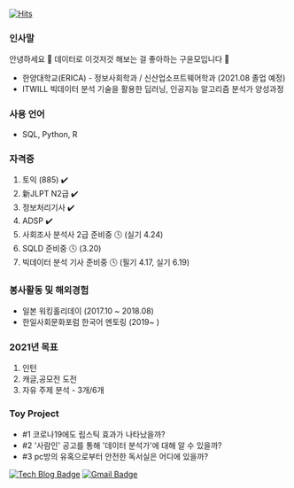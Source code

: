 [![Hits](https://hits.seeyoufarm.com/api/count/incr/badge.svg?url=https%3A%2F%2Fgithub.com%2FUknowYunmo&count_bg=%2379C83D&title_bg=%23555555&icon=&icon_color=%23E7E7E7&title=hits&edge_flat=false)](https://hits.seeyoufarm.com)
### 인사말
안녕하세요 👋 데이터로 이것저것 해보는 걸 좋아하는 구윤모입니다 :seedling:  
- 한양대학교(ERICA) - 정보사회학과 / 신산업소프트웨어학과 (2021.08 졸업 예정)  
- ITWILL 빅데이터 분석 기술을 활용한 딥러닝, 인공지능 알고리즘 분석가 양성과정

### 사용 언어  
- SQL, Python, R

### 자격증
1. 토익 (885) :heavy_check_mark:
2. 新JLPT N2급 :heavy_check_mark:
3. 정보처리기사 :heavy_check_mark:
4. ADSP :heavy_check_mark:
5. 사회조사 분석사 2급 준비중 🕓 (실기 4.24)
6. SQLD 준비중 🕓 (3.20)
7. 빅데이터 분석 기사 준비중 🕓 (필기 4.17, 실기 6.19)

### 봉사활동 및 해외경험
- 일본 워킹홀리데이 (2017.10 ~ 2018.08) 
- 한일사회문화포럼 한국어 멘토링 (2019~ )

### 2021년 목표
1. 인턴
2. 캐글,공모전 도전
3. 자유 주제 분석 - 3개/6개

### Toy Project
- #1 코로나19에도 립스틱 효과가 나타났을까?  
- #2 '사람인' 공고를 통해 '데이터 분석가'에 대해 알 수 있을까?  
- #3 pc방의 유혹으로부터 안전한 독서실은 어디에 있을까?  


[![Tech Blog Badge](http://img.shields.io/badge/-Tech%20blog-black?style=flat-square&logo=github&link=https://loklee9.tistory.com/)](https://loklee9.tistory.com/) [![Gmail Badge](https://img.shields.io/badge/Gmail-d14836?style=flat-square&logo=Gmail&logoColor=white&link=kooym5@gmail.com)](mailto:kooym5@gmail.com)

<!--
**UknowYunmo/UknowYunmo** is a ✨ _special_ ✨ repository because its `README.md` (this file) appears on your GitHub profile.

Here are some ideas to get you started:

- 🔭 I’m currently working on ...
- 🌱 I’m currently learning ...
- 👯 I’m looking to collaborate on ...
- 🤔 I’m looking for help with ...
- 💬 Ask me about ...
- 📫 How to reach me: ...
- 😄 Pronouns: ...
- ⚡ Fun fact: ...
-->
